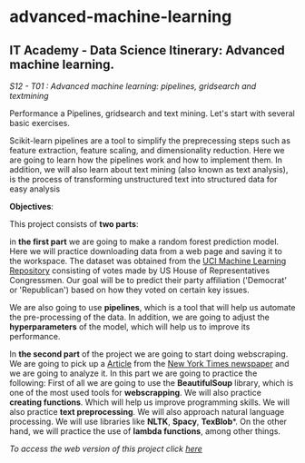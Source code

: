 # advanced-machine-learning
## IT Academy - Data Science Itinerary: Advanced machine learning.

*S12 - T01 : Advanced machine learning: pipelines, gridsearch and textmining*


Performance a Pipelines, gridsearch and text mining. Let's start with several basic exercises.

Scikit-learn pipelines are a tool to simplify the preprecessing steps such as feature extraction, feature scaling, and dimensionality reduction. Here we are going to learn how the pipelines work and how to implement them. In addition, we will also learn about text mining (also known as text analysis), is the process of transforming unstructured text into structured data for easy analysis

**Objectives**:


This project consists of **two parts**: 

in **the first part** we are going to make a random forest prediction model. Here we will practice downloading data from a web page and saving it to the workspace. The dataset was obtained from the [UCI Machine Learning Repository](https://archive.ics.uci.edu/ml/datasets/Congressional+Voting+Records) consisting of votes made by US House of Representatives Congressmen.  Our goal will be to predict their party affiliation ('Democrat' or 'Republican') based on how they voted on certain key issues.

We are also going to use **pipelines**, which is a tool that will help us automate the pre-processing of the data. In addition, we are going to adjust the **hyperparameters** of the model, which will help us to improve its performance.


In **the second part** of the project we are going to start doing webscraping. We are going to pick up a [Article]((https://www.nytimes.com/2022/05/16/opinion/buffalo-shooting-replacement-theory.html)) from the [New York Times newspaper](https://www.nytimes.com/) and we are going to analyze it. In this part we are going to practice the following: First of all we are going to use the **BeautifulSoup** library, which is one of the most used tools for **webscrapping**.
We will also practice **creating functions**. Which will help us improve programming skills.
We will also practice **text preprocessing**. We will also approach natural language processing. We will use libraries like **NLTK**, **Spacy**, **TexBlob***.
On the other hand, we will practice the use of **lambda functions**, among other things.

*To access the web version of this project click [here](https://pevicsanch.github.io/advanced-machine-learning/s12_t01_advanced_machine.html)*
